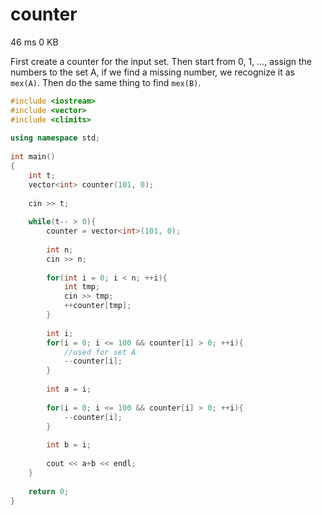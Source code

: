 # counter
46 ms	0 KB

First create a counter for the input set. Then start from 0, 1, ..., assign the numbers to the set A, if we find a missing number, we recognize it as `mex(A)`.
Then do the same thing to find `mex(B)`.

```cpp
#include <iostream>
#include <vector>
#include <climits>
 
using namespace std;
 
int main()
{
    int t;
    vector<int> counter(101, 0);
    
    cin >> t;
    
    while(t-- > 0){
        counter = vector<int>(101, 0);
        
        int n;
        cin >> n;
        
        for(int i = 0; i < n; ++i){
            int tmp;
            cin >> tmp;
            ++counter[tmp];
        }
        
        int i;
        for(i = 0; i <= 100 && counter[i] > 0; ++i){
            //used for set A
            --counter[i];
        }
        
        int a = i;
        
        for(i = 0; i <= 100 && counter[i] > 0; ++i){
            --counter[i];
        }
        
        int b = i;
        
        cout << a+b << endl;
    }
 
    return 0;
}
```
